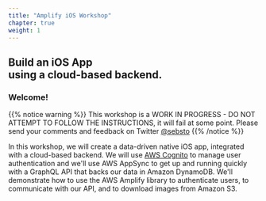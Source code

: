 ```yaml
---
title: "Amplify iOS Workshop"
chapter: true
weight: 1
---
```


## Build an iOS App<br/>using a cloud-based backend.

### Welcome!

{{% notice warning %}}
This workshop is a WORK IN PROGRESS - DO NOT ATTEMPT TO FOLLOW THE INSTRUCTIONS, it will fail at some point.  Please send your comments and feedback on Twitter <a href="https://twitter.com/sebsto" target="_blank">@sebsto</a>
{{% /notice %}}

<p style='text-align: left;'>
In this workshop, we will create a data-driven native iOS app, integrated with a cloud-based backend.  We will use <a href="http://aws.amazon.com/cognito" target="_blank">AWS Cognito</a> to manage user authentication and we'll use AWS AppSync to get up and running quickly with a GraphQL API that backs our data in Amazon DynamoDB. We'll demonstrate how to use the AWS Amplify library to authenticate users, to communicate with our API, and to download images from Amazon S3.
</p>
